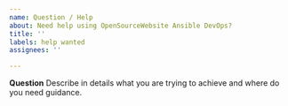 ```yaml
---
name: Question / Help
about: Need help using OpenSourceWebsite Ansible DevOps?
title: ''
labels: help wanted
assignees: ''

---
```


**Question**
Describe in details what you are trying to achieve and where do you need guidance.
